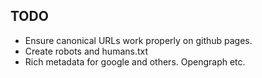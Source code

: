 TODO
----------

* Ensure canonical URLs work properly on github pages.
* Create robots and humans.txt
* Rich metadata for google and others. Opengraph etc.